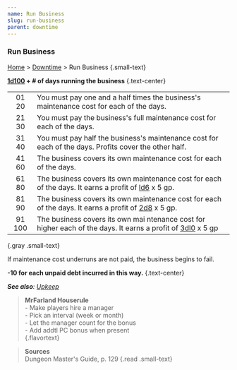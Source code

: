 ```yaml
---
name: Run Business
slug: run-business
parent: downtime
---
```

### Run Business
[Home](dm-operations-center) > [Downtime](downtime) > Run Business {.small-text}

**[1d100](/roll/1d100) + # of days running the business** {.text-center}

|||
|:-:|-|
| 01 20 | You must pay one and a half times the business's maintenance cost for each of the days. |
| 21 30 | You must pay the business's full maintenance cost for each of the days. |
| 31 40 | You must pay half the business's maintenance cost for each of the days. Profits cover the other half. |
| 41 60 | The business covers its own maintenance cost for each of the days. |
| 61 80 | The business covers its own maintenance cost for each of the days. It earns a profit of [ld6](/roll/1d6) x 5 gp. |
| 81 90 | The business covers its own maintenance cost for each of the days. It earns a profit of [2d8](/roll/2d8) x 5 gp. |
| 91 100| The business covers its own mai ntenance cost for higher each of the days. It earns a profit of [3dl0](/roll/3d10) x 5 gp |
{.gray .small-text}

If maintenance cost underruns are not paid, the business begins to fail.

**-10 for each unpaid debt incurred in this way.** {.text-center}

***See also**: [Upkeep](upkeep)*

> **MrFarland Houserule**<br/>
> \- Make players hire a manager<br/>
> \- Pick an interval (week or month)<br/>
> \- Let the manager count for the bonus<br/>
> \- Add addtl PC bonus when present<br/>
{.flavortext}

> **Sources** <br/>
> Dungeon Master's Guide, p. 129
{.read .small-text}